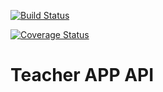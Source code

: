 [![Build Status](https://travis-ci.org/Darius-Ndubi/Teacher_APP_API.svg?branch=master)](https://travis-ci.org/Darius-Ndubi/Teacher_APP_API)

[![Coverage Status](https://coveralls.io/repos/github/Darius-Ndubi/Teacher_APP_API/badge.svg?branch=master)](https://coveralls.io/github/Darius-Ndubi/Teacher_APP_API?branch=master)

# Teacher APP API
